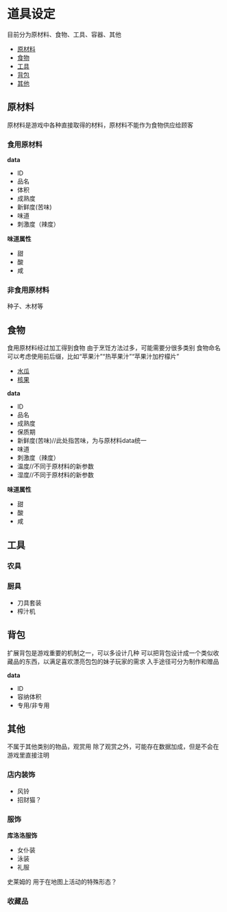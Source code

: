 # 道具设定

目前分为原材料、食物、工具、容器、其他

- [原材料](#原材料)
- [食物](#食物)
- [工具](#工具)
- [背包](#背包)
- [其他](#其他)

## 原材料

原材料是游戏中各种直接取得的材料，原材料不能作为食物供应给顾客

### 食用原材料

**data**

* ID
* 品名
* 体积
* 成熟度
* 新鲜度(苦味)
* 味道
* 刺激度（辣度）

**味道属性**
* 甜
* 酸
* 咸

### 非食用原材料

种子、木材等

## 食物

食用原材料经过加工得到食物
由于烹饪方法过多，可能需要分很多类别
食物命名可以考虑使用前后缀，比如“苹果汁”“热苹果汁”“苹果汁加柠檬片”

- [水瓜](items\waterfruit.md)
- [核果](items\corefruit.md)

**data**

* ID
* 品名
* 成熟度
* 保质期
* 新鲜度(苦味)//此处指苦味，为与原材料data统一
* 味道
* 刺激度（辣度）
* 温度//不同于原材料的新参数
* 湿度//不同于原材料的新参数

**味道属性**
* 甜
* 酸
* 咸

## 工具

### 农具

### 厨具

* 刀具套装
* 榨汁机

## 背包

扩展背包是游戏重要的机制之一，可以多设计几种
可以把背包设计成一个类似收藏品的东西，以满足喜欢漂亮包包的妹子玩家的需求
入手途径可分为制作和赠品

**data**

* ID
* 容纳体积
* 专用/非专用

## 其他

不属于其他类别的物品，观赏用
除了观赏之外，可能存在数据加成，但是不会在游戏里直接注明

### 店内装饰

* 风铃
* 招财猫？
  
### 服饰

**库洛洛服饰**

* 女仆装
* 泳装
* 礼服

史莱姆的
用于在地图上活动的特殊形态？

### 收藏品
